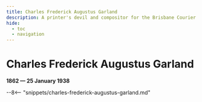 ```yaml
---
title: Charles Frederick Augustus Garland 
description: A printer's devil and compositor for the Brisbane Courier
hide:
  - toc
  - navigation 
---
```


# Charles Frederick Augustus Garland 

**1862 — 25 January 1938**

--8<-- "snippets/charles-frederick-augustus-garland.md"
